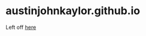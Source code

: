 # austinjohnkaylor.github.io

Left off [here](https://docs.github.com/en/pages/setting-up-a-github-pages-site-with-jekyll/creating-a-github-pages-site-with-jekyll)
